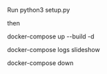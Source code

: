 Run python3 setup.py

then

docker-compose up --build -d

docker-compose logs slideshow

docker-compose down